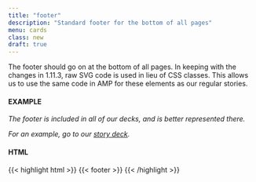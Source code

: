 ```yaml
---
title: "footer"
description: "Standard footer for the bottom of all pages"
menu: cards
class: new
draft: true
---
```


The footer should go on at the bottom of all pages. In keeping with the changes in 1.11.3, raw SVG code is used in lieu of CSS classes. This allows us to use the same code in AMP for these elements as our regular stories.

#### EXAMPLE

*The footer is included in all of our decks, and is better represented there.* 

*For an example, go to our [story deck](../decks/story/).*

#### HTML
{{< highlight html >}}
{{< footer >}}
{{< /highlight >}}
